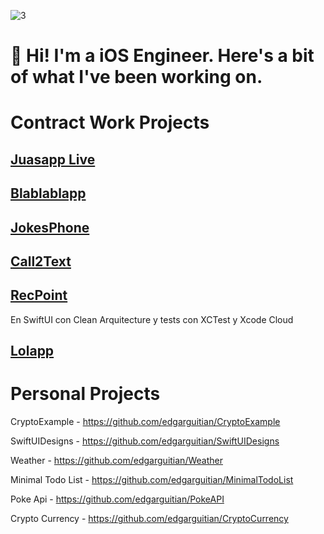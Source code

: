 
![3](https://github.com/user-attachments/assets/9d39469f-fa27-4e87-a76c-1873ed395d4d)


# 👋 Hi! I'm a iOS Engineer. Here's a bit of what I've been working on.

# Contract Work Projects

## [Juasapp Live](https://apps.apple.com/es/app/juasapp-live-bromas/id1088907989)

## [Blablablapp](https://apps.apple.com/es/app/blablablapp/id993705622)

## [JokesPhone](https://apps.apple.com/es/app/jokesphone/id1091182031)

## [Call2Text](https://apps.apple.com/es/app/call2text-grabar-y-transcribir/id1659636086)

## [RecPoint](https://apps.apple.com/es/app/recpoint-grabar-llamadas/id6449040686)

En SwiftUI con Clean Arquitecture y tests con XCTest y Xcode Cloud

## [Lolapp](https://apps.apple.com/cl/app/lolapp-bromas-telef%C3%B3nicas/id1217833104)

# Personal Projects

CryptoExample - https://github.com/edgarguitian/CryptoExample

SwiftUIDesigns - https://github.com/edgarguitian/SwiftUIDesigns

Weather - https://github.com/edgarguitian/Weather

Minimal Todo List - https://github.com/edgarguitian/MinimalTodoList

Poke Api - https://github.com/edgarguitian/PokeAPI

Crypto Currency - https://github.com/edgarguitian/CryptoCurrency

